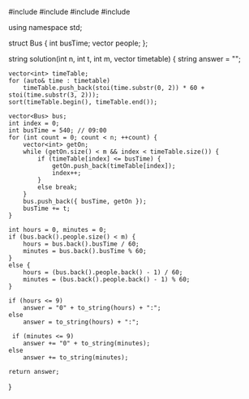 #include <string>
#include <vector>
#include <algorithm>
#include <stack>

using namespace std;

struct Bus {
    int busTime;
    vector<int> people;
};

string solution(int n, int t, int m, vector<string> timetable) {
    string answer = "";

    vector<int> timeTable;
    for (auto& time : timetable)
        timeTable.push_back(stoi(time.substr(0, 2)) * 60 + stoi(time.substr(3, 2)));
    sort(timeTable.begin(), timeTable.end());

    vector<Bus> bus;
    int index = 0;
    int busTime = 540; // 09:00
    for (int count = 0; count < n; ++count) {
        vector<int> getOn;
        while (getOn.size() < m && index < timeTable.size()) {
            if (timeTable[index] <= busTime) {
                getOn.push_back(timeTable[index]);
                index++;
            }
            else break;
        }
        bus.push_back({ busTime, getOn });
        busTime += t;
    }

    int hours = 0, minutes = 0;
    if (bus.back().people.size() < m) {
        hours = bus.back().busTime / 60;
        minutes = bus.back().busTime % 60;
    }
    else {
        hours = (bus.back().people.back() - 1) / 60;
        minutes = (bus.back().people.back() - 1) % 60;
    }

    if (hours <= 9)
        answer = "0" + to_string(hours) + ":";
    else
        answer = to_string(hours) + ":";

     if (minutes <= 9)
        answer += "0" + to_string(minutes);
    else
        answer += to_string(minutes);

    return answer;
}